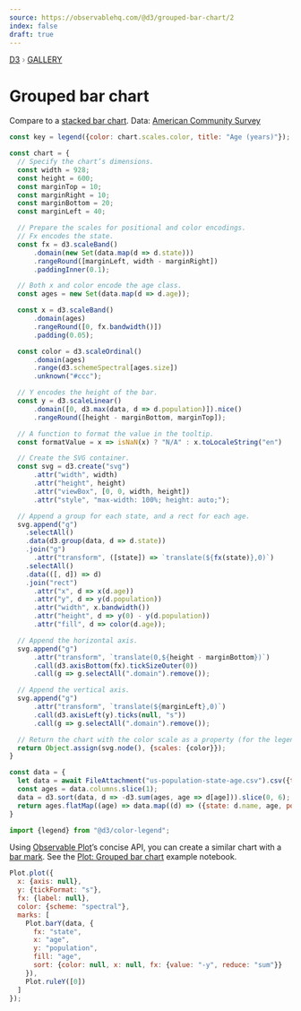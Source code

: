 ```yaml
---
source: https://observablehq.com/@d3/grouped-bar-chart/2
index: false
draft: true
---
```


<div style="color: grey; font: 13px/25.5px var(--sans-serif); text-transform: uppercase;"><h1 style="display: none;">Grouped bar chart</h1><a href="https://d3js.org/">D3</a> › <a href="/@d3/gallery">Gallery</a></div>

# Grouped bar chart

Compare to a [stacked bar chart](/@d3/stacked-bar-chart/2). Data: [American Community Survey](/@mbostock/working-with-the-census-api)

```js
const key = legend({color: chart.scales.color, title: "Age (years)"});
```

```js echo
const chart = {
  // Specify the chart’s dimensions.
  const width = 928;
  const height = 600;
  const marginTop = 10;
  const marginRight = 10;
  const marginBottom = 20;
  const marginLeft = 40;

  // Prepare the scales for positional and color encodings.
  // Fx encodes the state.
  const fx = d3.scaleBand()
      .domain(new Set(data.map(d => d.state)))
      .rangeRound([marginLeft, width - marginRight])
      .paddingInner(0.1);

  // Both x and color encode the age class.
  const ages = new Set(data.map(d => d.age));

  const x = d3.scaleBand()
      .domain(ages)
      .rangeRound([0, fx.bandwidth()])
      .padding(0.05);

  const color = d3.scaleOrdinal()
      .domain(ages)
      .range(d3.schemeSpectral[ages.size])
      .unknown("#ccc");

  // Y encodes the height of the bar.
  const y = d3.scaleLinear()
      .domain([0, d3.max(data, d => d.population)]).nice()
      .rangeRound([height - marginBottom, marginTop]);

  // A function to format the value in the tooltip.
  const formatValue = x => isNaN(x) ? "N/A" : x.toLocaleString("en")

  // Create the SVG container.
  const svg = d3.create("svg")
      .attr("width", width)
      .attr("height", height)
      .attr("viewBox", [0, 0, width, height])
      .attr("style", "max-width: 100%; height: auto;");

  // Append a group for each state, and a rect for each age.
  svg.append("g")
    .selectAll()
    .data(d3.group(data, d => d.state))
    .join("g")
      .attr("transform", ([state]) => `translate(${fx(state)},0)`)
    .selectAll()
    .data(([, d]) => d)
    .join("rect")
      .attr("x", d => x(d.age))
      .attr("y", d => y(d.population))
      .attr("width", x.bandwidth())
      .attr("height", d => y(0) - y(d.population))
      .attr("fill", d => color(d.age));

  // Append the horizontal axis.
  svg.append("g")
      .attr("transform", `translate(0,${height - marginBottom})`)
      .call(d3.axisBottom(fx).tickSizeOuter(0))
      .call(g => g.selectAll(".domain").remove());

  // Append the vertical axis.
  svg.append("g")
      .attr("transform", `translate(${marginLeft},0)`)
      .call(d3.axisLeft(y).ticks(null, "s"))
      .call(g => g.selectAll(".domain").remove());

  // Return the chart with the color scale as a property (for the legend).
  return Object.assign(svg.node(), {scales: {color}});
}
```

```js echo
const data = {
  let data = await FileAttachment("us-population-state-age.csv").csv({typed: true});
  const ages = data.columns.slice(1);
  data = d3.sort(data, d => -d3.sum(ages, age => d[age])).slice(0, 6);
  return ages.flatMap((age) => data.map((d) => ({state: d.name, age, population: d[age]})));
}
```

```js echo
import {legend} from "@d3/color-legend";
```

Using [Observable Plot](https://observablehq.com/plot)’s concise API, you can create a similar chart with a [bar mark](https://observablehq.com/plot/marks/bar). See the [Plot: Grouped bar chart](https://observablehq.com/@observablehq/plot-grouped-bar-chart?intent=fork) example notebook.

```js echo
Plot.plot({
  x: {axis: null},
  y: {tickFormat: "s"},
  fx: {label: null},
  color: {scheme: "spectral"},
  marks: [
    Plot.barY(data, {
      fx: "state",
      x: "age",
      y: "population",
      fill: "age",
      sort: {color: null, x: null, fx: {value: "-y", reduce: "sum"}}
    }),
    Plot.ruleY([0])
  ]
});
```
